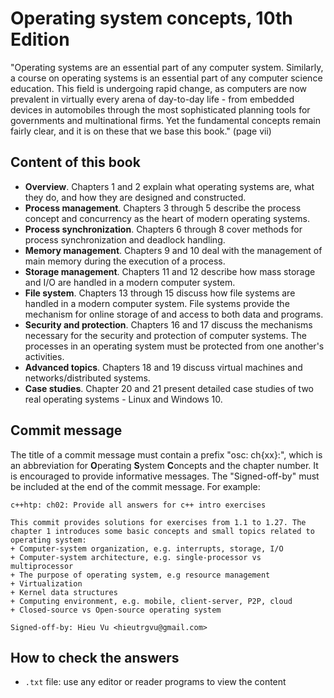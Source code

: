 # Operating system concepts, 10th Edition
"Operating systems are an essential part of any computer system. Similarly,
a course on operating systems is an essential part of any computer science
education. This field is undergoing rapid change, as computers are now prevalent
in virtually every arena of day-to-day life - from embedded devices in
automobiles through the most sophisticated planning tools for governments and
multinational firms. Yet the fundamental concepts remain fairly clear, and it
is on these that we base this book." (page vii)

## Content of this book
+ **Overview**. Chapters 1 and 2 explain what operating systems are, what they
do, and how they are designed and constructed.
+ **Process management**. Chapters 3 through 5 describe the process concept and
concurrency as the heart of modern operating systems.
+ **Process synchronization**. Chapters 6 through 8 cover methods for process
synchronization and deadlock handling.
+ **Memory management**. Chapters 9 and 10 deal with the management of main
memory during the execution of a process.
+ **Storage management**. Chapters 11 and 12 describe how mass storage and I/O
are handled in a modern computer system.
+ **File system**. Chapters 13 through 15 discuss how file systems are handled
in a modern computer system. File systems provide the mechanism for online
storage of and access to both data and programs.
+ **Security and protection**. Chapters 16 and 17 discuss the mechanisms
necessary for the security and protection of computer systems. The processes in
an operating system must be protected from one another's activities.
+ **Advanced topics**. Chapters 18 and 19 discuss virtual machines and
networks/distributed systems.
+ **Case studies**. Chapter 20 and 21 present detailed case studies of two real
operating systems - Linux and Windows 10.

## Commit message
The title of a commit message must contain a prefix "osc: ch{xx}:", which is an
abbreviation for **O**perating **S**ystem **C**oncepts and the chapter number.
It is encouraged to provide informative messages. The "Signed-off-by" must be
included at the end of the commit message. For example:
```
c++htp: ch02: Provide all answers for c++ intro exercises

This commit provides solutions for exercises from 1.1 to 1.27. The
chapter 1 introduces some basic concepts and small topics related to
operating system:
+ Computer-system organization, e.g. interrupts, storage, I/O
+ Computer-system architecture, e.g. single-processor vs multiprocessor
+ The purpose of operating system, e.g resource management
+ Virtualization
+ Kernel data structures
+ Computing environment, e.g. mobile, client-server, P2P, cloud
+ Closed-source vs Open-source operating system

Signed-off-by: Hieu Vu <hieutrgvu@gmail.com>
```

## How to check the answers
+ `.txt` file: use any editor or reader programs to view the content
